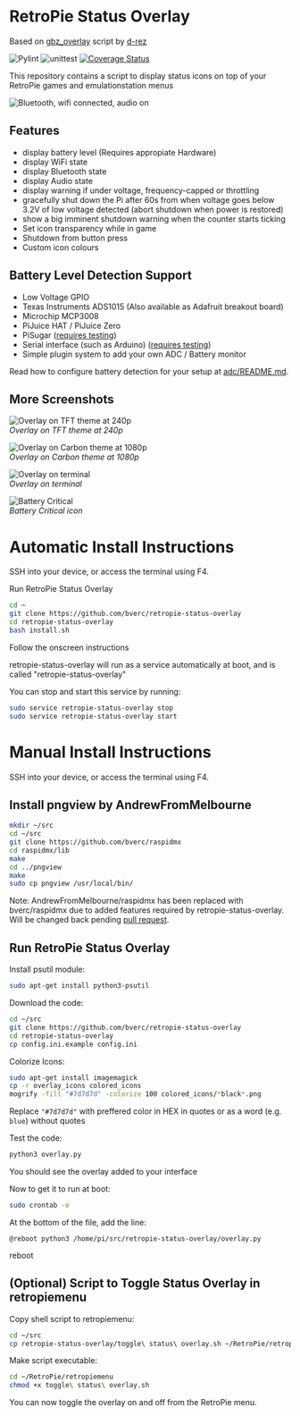 # RetroPie Status Overlay
Based on [gbz_overlay](https://github.com/d-rez/gbz_overlay) script by [d-rez](https://github.com/d-rez)

![Pylint](https://github.com/bverc/retropie-status-overlay/actions/workflows/pylint.yml/badge.svg)
![unittest](https://github.com/bverc/retropie-status-overlay/actions/workflows/unittest.yml/badge.svg)
[![Coverage Status](https://coveralls.io/repos/github/bverc/retropie-status-overlay/badge.svg)](https://coveralls.io/github/bverc/retropie-status-overlay)

This repository contains a script to display status icons on top of your RetroPie games and emulationstation menus

![Bluetooth, wifi connected, audio on](_images/240_icons.png)

## Features
- display battery level (Requires appropiate Hardware)
- display WiFi state
- display Bluetooth state
- display Audio state
- display warning if under voltage, frequency-capped or throttling
- gracefully shut down the Pi after 60s from when voltage goes below 3.2V of low voltage detected (abort shutdown when power is restored)
- show a big imminent shutdown warning when the counter starts ticking
- Set icon transparency while in game
- Shutdown from button press
- Custom icon colours

## Battery Level Detection Support
- Low Voltage GPIO
- Texas Instruments ADS1015 (Also available as Adafruit breakout board)
- Microchip MCP3008
- PiJuice HAT / PiJuice Zero
- PiSugar ([requires testing](https://github.com/bverc/retropie-status-overlay/issues/22))
- Serial interface (such as Arduino) ([requires testing](https://github.com/bverc/retropie-status-overlay/issues/32))
- Simple plugin system to add your own ADC / Battery monitor

Read how to configure battery detection for your setup at [adc/README.md](https://github.com/bverc/retropie-status-overlay/tree/master/adc).

## More Screenshots
![Overlay on TFT theme at 240p](_images/240_allicons.png)  
*Overlay on TFT theme at 240p*

![Overlay on Carbon theme at 1080p](_images/1080_carbon.png)  
*Overlay on Carbon theme at 1080p*

![Overlay on terminal](_images/1080_terminal.png)  
*Overlay on terminal*

![Battery Critical](_images/240_lowbat.png)  
*Battery Critical icon*

# Automatic Install Instructions

SSH into your device, or access the terminal using F4.

Run RetroPie Status Overlay
```bash
cd ~
git clone https://github.com/bverc/retropie-status-overlay
cd retropie-status-overlay
bash install.sh
```
Follow the onscreen instructions

retropie-status-overlay will run as a service automatically at boot, and is called "retropie-status-overlay"

You can stop and start this service by running:
```bash
sudo service retropie-status-overlay stop
sudo service retropie-status-overlay start
```
# Manual Install Instructions

SSH into your device, or access the terminal using F4.

## Install pngview by AndrewFromMelbourne
```bash
mkdir ~/src
cd ~/src
git clone https://github.com/bverc/raspidmx
cd raspidmx/lib
make
cd ../pngview
make
sudo cp pngview /usr/local/bin/
 ```
  Note: AndrewFromMelbourne/raspidmx has been replaced with bverc/raspidmx due to added features required by retropie-status-overlay. Will be changed back pending [pull request](https://github.com/AndrewFromMelbourne/raspidmx/pull/31).
  
## Run RetroPie Status Overlay
Install psutil module:
```bash
sudo apt-get install python3-psutil
```
Download the code:
```bash
cd ~/src
git clone https://github.com/bverc/retropie-status-overlay
cd retropie-status-overlay
cp config.ini.example config.ini
```

Colorize Icons:
```bash
sudo apt-get install imagemagick
cp -r overlay_icons colored_icons
mogrify -fill "#7d7d7d" -colorize 100 colored_icons/*black*.png
```
Replace `"#7d7d7d"` with preffered color in HEX in quotes or as a word (e.g. `blue`) without quotes

Test the code:
```bash
python3 overlay.py
```
You should see the overlay added to your interface

Now to get it to  run at boot:
```bash
sudo crontab -e
```
At the bottom of the file, add the line:
```
@reboot python3 /home/pi/src/retropie-status-overlay/overlay.py
```
reboot

## (Optional) Script to Toggle Status Overlay in retropiemenu
Copy shell script to retropiemenu:
```bash
cd ~/src
cp retropie-status-overlay/toggle\ status\ overlay.sh ~/RetroPie/retropiemenu/
```

Make script executable:
```bash
cd ~/RetroPie/retropiemenu
chmod +x toggle\ status\ overlay.sh
```

You can now toggle the overlay on and off from the RetroPie menu.
